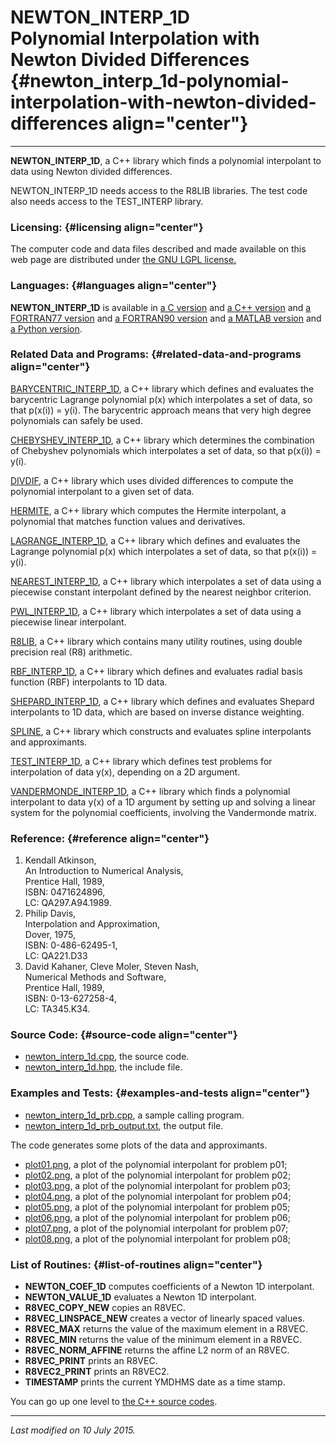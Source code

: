 NEWTON\_INTERP\_1D\
Polynomial Interpolation with Newton Divided Differences {#newton_interp_1d-polynomial-interpolation-with-newton-divided-differences align="center"}
========================================================

------------------------------------------------------------------------

**NEWTON\_INTERP\_1D**, a C++ library which finds a polynomial
interpolant to data using Newton divided differences.

NEWTON\_INTERP\_1D needs access to the R8LIB libraries. The test code
also needs access to the TEST\_INTERP library.

### Licensing: {#licensing align="center"}

The computer code and data files described and made available on this
web page are distributed under [the GNU LGPL
license.](../../txt/gnu_lgpl.txt)

### Languages: {#languages align="center"}

**NEWTON\_INTERP\_1D** is available in [a C
version](../../c_src/newton_interp_1d/newton_interp_1d.html) and [a C++
version](../../cpp_src/newton_interp_1d/newton_interp_1d.html) and [a
FORTRAN77 version](../../f77_src/newton_interp_1d/newton_interp_1d.html)
and [a FORTRAN90
version](../../f_src/newton_interp_1d/newton_interp_1d.html) and [a
MATLAB version](../../m_src/newton_interp_1d/newton_interp_1d.html) and
[a Python version](../../py_src/newton_interp_1d/newton_interp_1d.html).

### Related Data and Programs: {#related-data-and-programs align="center"}

[BARYCENTRIC\_INTERP\_1D](../../cpp_src/barycentric_interp_1d/barycentric_interp_1d.html),
a C++ library which defines and evaluates the barycentric Lagrange
polynomial p(x) which interpolates a set of data, so that p(x(i)) =
y(i). The barycentric approach means that very high degree polynomials
can safely be used.

[CHEBYSHEV\_INTERP\_1D](../../cpp_src/chebyshev_interp_1d/chebyshev_interp_1d.html),
a C++ library which determines the combination of Chebyshev polynomials
which interpolates a set of data, so that p(x(i)) = y(i).

[DIVDIF](../../cpp_src/divdif/divdif.html), a C++ library which uses
divided differences to compute the polynomial interpolant to a given set
of data.

[HERMITE](../../cpp_src/hermite/hermite.html), a C++ library which
computes the Hermite interpolant, a polynomial that matches function
values and derivatives.

[LAGRANGE\_INTERP\_1D](../../cpp_src/lagrange_interp_1d/lagrange_interp_1d.html),
a C++ library which defines and evaluates the Lagrange polynomial p(x)
which interpolates a set of data, so that p(x(i)) = y(i).

[NEAREST\_INTERP\_1D](../../cpp_src/nearest_interp_1d/nearest_interp_1d.html),
a C++ library which interpolates a set of data using a piecewise
constant interpolant defined by the nearest neighbor criterion.

[PWL\_INTERP\_1D](../../cpp_src/pwl_interp_1d/pwl_interp_1d.html), a C++
library which interpolates a set of data using a piecewise linear
interpolant.

[R8LIB](../../cpp_src/r8lib/r8lib.html), a C++ library which contains
many utility routines, using double precision real (R8) arithmetic.

[RBF\_INTERP\_1D](../../cpp_src/rbf_interp_1d/rbf_interp_1d.html), a C++
library which defines and evaluates radial basis function (RBF)
interpolants to 1D data.

[SHEPARD\_INTERP\_1D](../../cpp_src/shepard_interp_1d/shepard_interp_1d.html),
a C++ library which defines and evaluates Shepard interpolants to 1D
data, which are based on inverse distance weighting.

[SPLINE](../../cpp_src/spline/spline.html), a C++ library which
constructs and evaluates spline interpolants and approximants.

[TEST\_INTERP\_1D](../../cpp_src/test_interp_1d/test_interp_1d.html), a
C++ library which defines test problems for interpolation of data y(x),
depending on a 2D argument.

[VANDERMONDE\_INTERP\_1D](../../cpp_src/vandermonde_interp_1d/newton_interp_1d.html),
a C++ library which finds a polynomial interpolant to data y(x) of a 1D
argument by setting up and solving a linear system for the polynomial
coefficients, involving the Vandermonde matrix.

### Reference: {#reference align="center"}

1.  Kendall Atkinson,\
    An Introduction to Numerical Analysis,\
    Prentice Hall, 1989,\
    ISBN: 0471624896,\
    LC: QA297.A94.1989.
2.  Philip Davis,\
    Interpolation and Approximation,\
    Dover, 1975,\
    ISBN: 0-486-62495-1,\
    LC: QA221.D33
3.  David Kahaner, Cleve Moler, Steven Nash,\
    Numerical Methods and Software,\
    Prentice Hall, 1989,\
    ISBN: 0-13-627258-4,\
    LC: TA345.K34.

### Source Code: {#source-code align="center"}

-   [newton\_interp\_1d.cpp](newton_interp_1d.cpp), the source code.
-   [newton\_interp\_1d.hpp](newton_interp_1d.hpp), the include file.

### Examples and Tests: {#examples-and-tests align="center"}

-   [newton\_interp\_1d\_prb.cpp](newton_interp_1d_prb.cpp), a sample
    calling program.
-   [newton\_interp\_1d\_prb\_output.txt](newton_interp_1d_prb_output.txt),
    the output file.

The code generates some plots of the data and approximants.

-   [plot01.png](plot01.png), a plot of the polynomial interpolant for
    problem p01;
-   [plot02.png](plot02.png), a plot of the polynomial interpolant for
    problem p02;
-   [plot03.png](plot03.png), a plot of the polynomial interpolant for
    problem p03;
-   [plot04.png](plot04.png), a plot of the polynomial interpolant for
    problem p04;
-   [plot05.png](plot05.png), a plot of the polynomial interpolant for
    problem p05;
-   [plot06.png](plot06.png), a plot of the polynomial interpolant for
    problem p06;
-   [plot07.png](plot07.png), a plot of the polynomial interpolant for
    problem p07;
-   [plot08.png](plot08.png), a plot of the polynomial interpolant for
    problem p08;

### List of Routines: {#list-of-routines align="center"}

-   **NEWTON\_COEF\_1D** computes coefficients of a Newton 1D
    interpolant.
-   **NEWTON\_VALUE\_1D** evaluates a Newton 1D interpolant.
-   **R8VEC\_COPY\_NEW** copies an R8VEC.
-   **R8VEC\_LINSPACE\_NEW** creates a vector of linearly spaced values.
-   **R8VEC\_MAX** returns the value of the maximum element in a R8VEC.
-   **R8VEC\_MIN** returns the value of the minimum element in a R8VEC.
-   **R8VEC\_NORM\_AFFINE** returns the affine L2 norm of an R8VEC.
-   **R8VEC\_PRINT** prints an R8VEC.
-   **R8VEC2\_PRINT** prints an R8VEC2.
-   **TIMESTAMP** prints the current YMDHMS date as a time stamp.

You can go up one level to [the C++ source codes](../cpp_src.html).

------------------------------------------------------------------------

*Last modified on 10 July 2015.*
